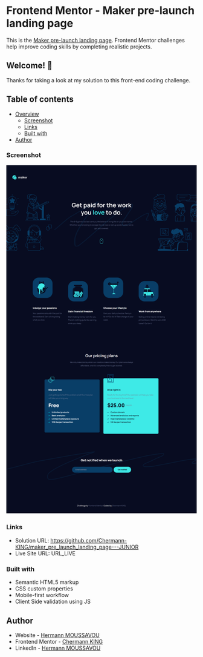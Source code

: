 # Frontend Mentor - Maker pre-launch landing page

This is the [Maker pre-launch landing page](https://www.frontendmentor.io/challenges/maker-prelaunch-landing-page-WVZIJtKLd). Frontend Mentor challenges help improve coding skills by completing realistic projects.

## Welcome! 👋

Thanks for taking a look at my solution to this front-end coding challenge.

## Table of contents

- [Overview](#overview)
  - [Screenshot](#screenshot)
  - [Links](#links)
  - [Built with](#built-with)
- [Author](#author)

### Screenshot

![](./assets/maker-pre-launch-landing-page-printscreen.png)

### Links

- Solution URL: https://github.com/Chermann-KING/maker_pre_launch_landing_page---JUNIOR
- Live Site URL: URL_LIVE

### Built with

- Semantic HTML5 markup
- CSS custom properties
- Mobile-first workflow
- Client Side validation using JS

## Author

- Website - [Hermann MOUSSAVOU](https://hermann-moussavou.com)
- Frontend Mentor - [Chermann KING](https://www.frontendmentor.io/profile/Chermann-KING)
- LinkedIn - [Hermann MOUSSAVOU](https://www.linkedin.com/in/hermann-moussavou)
